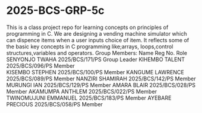 # 2025-BCS-GRP-5c
This is a class project repo for learning concepts on principles of programming in C.
We are designing a vending machine simulator which can dispence items when a user inputs choice of item.
It reflects some of the basic key concepts in C programming like;arrays, loops,control structures,variables and operators.
Group Members:
Name                   Reg No.               Role
SENYONJO TWAHA         2025/BCS/171/PS       Group Leader
KIHEMBO TALENT         2025/BCS/096/PS       Member            
KISEMBO STEPHEN        2025/BCS/100/PS       Member
KANGUME LAWRENCE       2025/BCS/089/PS       Member
NANZIRI SHAMIRAH       2025/BCS/142/PS       Member
MURUNGI IAN            2025/BCS/129/PS       Member
AMARA BLAIR            2025/BCS/028/PS       Member
AKAMUMPA ANTHLEM       2025/BCS/022/PS       Member
TWINOMUJUNI EMMANUEL   2025/BCS/183/PS       Member 
AYEBARE PRECIOUS       2025/BCS/058/PS       Member
